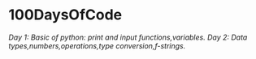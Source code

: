 # 100DaysOfCode

*Day 1: Basic of python: print and input functions,variables.*
*Day 2: Data types,numbers,operations,type conversion,f-strings.*
